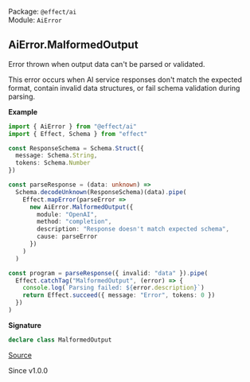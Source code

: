 Package: `@effect/ai`<br />
Module: `AiError`<br />

## AiError.MalformedOutput

Error thrown when output data can't be parsed or validated.

This error occurs when AI service responses don't match the expected format,
contain invalid data structures, or fail schema validation during parsing.

**Example**

```ts
import { AiError } from "@effect/ai"
import { Effect, Schema } from "effect"

const ResponseSchema = Schema.Struct({
  message: Schema.String,
  tokens: Schema.Number
})

const parseResponse = (data: unknown) =>
  Schema.decodeUnknown(ResponseSchema)(data).pipe(
    Effect.mapError(parseError =>
      new AiError.MalformedOutput({
        module: "OpenAI",
        method: "completion",
        description: "Response doesn't match expected schema",
        cause: parseError
      })
    )
  )

const program = parseResponse({ invalid: "data" }).pipe(
  Effect.catchTag("MalformedOutput", (error) => {
    console.log(`Parsing failed: ${error.description}`)
    return Effect.succeed({ message: "Error", tokens: 0 })
  })
)
```

**Signature**

```ts
declare class MalformedOutput
```

[Source](https://github.com/Effect-TS/effect/tree/main/packages/ai/ai/src/AiError.ts#L551)

Since v1.0.0